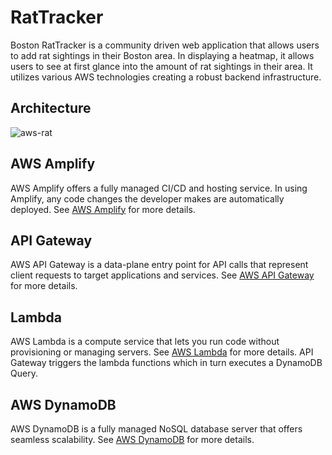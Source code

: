 # RatTracker
Boston RatTracker is a community driven web application that allows users to add rat sightings in their Boston area. In displaying a heatmap, it allows users to see at first glance into the amount of rat sightings in their area. It utilizes various AWS technologies creating a robust backend infrastructure. 

## Architecture
![aws-rat](https://github.com/boydlm/RatTracker/assets/114845124/91b71a12-5548-44ac-9070-92fa6343a214)

## AWS Amplify 
AWS Amplify offers a fully managed CI/CD and hosting service. In using Amplify, any code changes the developer makes are automatically deployed. See [AWS Amplify](https://aws.amazon.com/amplify/?nc=sn&loc=0) for more details. 

## API Gateway 
AWS API Gateway is a data-plane entry point for API calls that represent client requests to target applications and services. See [AWS API Gateway](https://docs.aws.amazon.com/apigateway/) for more details.

## Lambda
AWS Lambda is a compute service that lets you run code without provisioning or managing servers. See [AWS Lambda](https://docs.aws.amazon.com/lambda/latest/dg/welcome.html) for more details. API Gateway triggers the lambda functions which in turn executes a DynamoDB Query.

## AWS DynamoDB 
AWS DynamoDB is a fully managed NoSQL database server that offers seamless scalability. See [AWS DynamoDB](https://docs.aws.amazon.com/lambda/latest/dg/with-ddb.html) for more details.